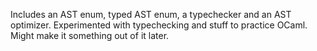 Includes an AST enum, typed AST enum, a typechecker and an AST optimizer.
Experimented with typechecking and stuff to practice OCaml.
Might make it something out of it later.

